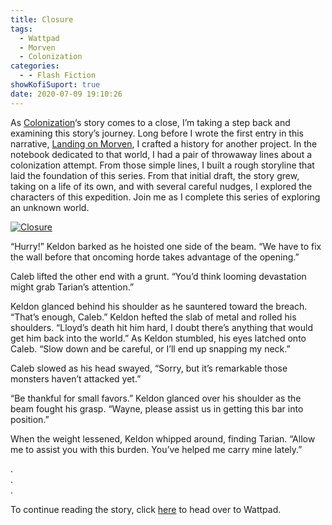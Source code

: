 ```yaml
---
title: Closure
tags:
  - Wattpad
  - Morven
  - Colonization
categories:
  - - Flash Fiction
showKofiSuport: true
date: 2020-07-09 19:10:26
---
```


As [Colonization](https://www.wattpad.com/story/194933430-colonization)‘s story comes to a close, I’m taking a step back and examining this story’s journey. Long before I wrote the first entry in this narrative, [Landing on Morven](https://www.wattpad.com/762038689-colonization-landing-on-morven), I crafted a history for another project. In the notebook dedicated to that world, I had a pair of throwaway lines about a colonization attempt. From those simple lines, I built a rough storyline that laid the foundation of this series. From that initial draft, the story grew, taking on a life of its own, and with several careful nudges, I explored the characters of this expedition.<!-- more --> Join me as I complete this series of exploring an unknown world.

<div class="center">

[![Closure](/images/covers/colonization.png "Closure")](https://www.wattpad.com/917937044-colonization-closure)

</div>

“Hurry!” Keldon barked as he hoisted one side of the beam. “We have to fix the wall before that oncoming horde takes advantage of the opening.”

Caleb lifted the other end with a grunt. “You’d think looming devastation might grab Tarian’s attention.”

Keldon glanced behind his shoulder as he sauntered toward the breach. “That’s enough, Caleb.” Keldon hefted the slab of metal and rolled his shoulders. “Lloyd’s death hit him hard, I doubt there’s anything that would get him back into the world.” As Keldon stumbled, his eyes latched onto Caleb. “Slow down and be careful, or I’ll end up snapping my neck.”

Caleb slowed as his head swayed, “Sorry, but it’s remarkable those monsters haven’t attacked yet.”

“Be thankful for small favors.” Keldon glanced over his shoulder as the beam fought his grasp. “Wayne, please assist us in getting this bar into position.”

When the weight lessened, Keldon whipped around, finding Tarian. “Allow me to assist you with this burden. You’ve helped me carry mine lately.”

<div class="center story-ellipses">

.</br>
.</br>
.</br>

</div>

<div>

To continue reading the story, click [here](https://www.wattpad.com/917937044-colonization-closure) to head over to Wattpad.

</div>